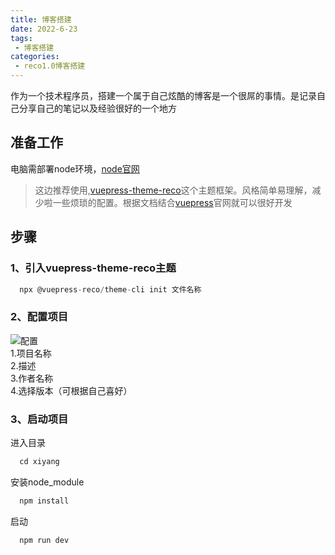 ```yaml
---
title: 博客搭建
date: 2022-6-23
tags:
 - 博客搭建
categories: 
 - reco1.0博客搭建
---
```


作为一个技术程序员，搭建一个属于自己炫酷的博客是一个很屌的事情。是记录自己分享自己的笔记以及经验很好的一个地方
## 准备工作
电脑需部署node环境，[node官网](http://nodejs.cn/)
>这边推荐使用,[vuepress-theme-reco](https://vuepress-theme-reco.recoluan.com/)这个主题框架。风格简单易理解，减少啦一些烦琐的配置。根据文档结合[vuepress](https://vuepress.vuejs.org/zh/)官网就可以很好开发
## 步骤
### 1、引入vuepress-theme-reco主题
``` javascript
  npx @vuepress-reco/theme-cli init 文件名称
```

### 2、配置项目

![配置](https://s1.ax1x.com/2022/06/23/jCvjcn.png)<br>
1.项目名称<br>
2.描述<br>
3.作者名称<br>
4.选择版本（可根据自己喜好）<br>
### 3、启动项目
进入目录
``` javascript
  cd xiyang
```
安装node_module
``` javascript
  npm install
```
启动
``` javascript
  npm run dev
```
